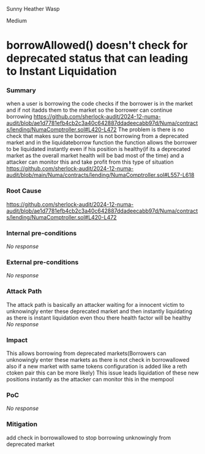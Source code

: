 Sunny Heather Wasp

Medium

# borrowAllowed() doesn't check for deprecated status that can leading to Instant Liquidation

### Summary

when a user is borrowing the code checks if the borrower is in the market and if not itadds them to the market so the borrower can continue borrowing
https://github.com/sherlock-audit/2024-12-numa-audit/blob/ae1d7781efb4cb2c3a40c642887ddadeecabb97d/Numa/contracts/lending/NumaComptroller.sol#L420-L472
The problem is there is no check that makes sure the borrower is not borrowing from a deprecated market
and in the liquidateborrow function the function allows the borrower to be liquidated instantly even if his position is healthy(if its a deprecated market as the overall market health will be bad most of the time) and a attacker can monitor this and take profit from this type of situation 
https://github.com/sherlock-audit/2024-12-numa-audit/blob/main/Numa/contracts/lending/NumaComptroller.sol#L557-L618


### Root Cause

https://github.com/sherlock-audit/2024-12-numa-audit/blob/ae1d7781efb4cb2c3a40c642887ddadeecabb97d/Numa/contracts/lending/NumaComptroller.sol#L420-L472

### Internal pre-conditions

_No response_

### External pre-conditions

_No response_

### Attack Path
 The attack path is basically an attacker waiting for a innocent victim to unknowingly enter these deprecated market and then instantly liquidating as there is instant liquidation even thou there health factor will be healthy
_No response_

### Impact

This allows borrowing from deprecated markets(Borrowers can unknowingly enter these markets as there is not check in borrowallowed also if a new market with same tokens configuration is added like a reth ctoken pair this can be more likely) 
This issue leads liquidation of these new positions instantly as the attacker can monitor this in the mempool

### PoC

_No response_

### Mitigation

add check in borrowallowed to stop borrowing unknowingly from deprecated market